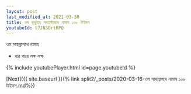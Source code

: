 ```yaml
---
layout: post
last_modified_at: 2021-03-30
title: ওম ভূর্ভুবাহ সভ্যাস্টারভে নামায ১০৮ টাইমস
youtubeId: t7JN3OrtRPQ
---
```

 
 
 ওম সাহস্রাপথে নামায  
 
 -  যার পায়ে লক্ষ লক্ষ 
 
  
 
  
 
 
 
 
 
 


{% include youtubePlayer.html id=page.youtubeId %}
 
[Next]({{ site.baseurl }}{% link  split2/_posts/2020-03-16-ওম সাহস্রাপদে নামায ১০৮ টাইমস.md%})
 
